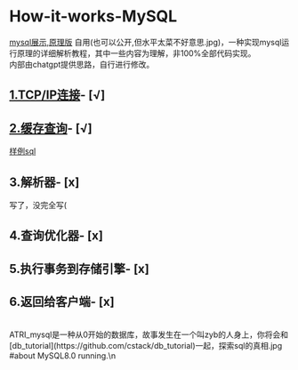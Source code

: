 # How-it-works-MySQL
[mysql展示,原理版](https://github.com/zyb123nya/How-it-works-MySQL/blob/main/mysql%E7%AC%94%E8%AE%B0_public.pdf)
自用(也可以公开,但水平太菜不好意思.jpg)，一种实现mysql运行原理的详细解析教程，其中一些内容为理解，非100%全部代码实现。<br />
内部由chatgpt提供思路，自行进行修改。

##  [1.TCP/IP连接](https://github.com/zyb123nya/How-it-works-MySQL/blob/main/tcpip_connect.py)- [√] <br />
##  [2.缓存查询](https://github.com/zyb123nya/How-it-works-MySQL/blob/main/tcpip_connect.py)- [√]<br />
[样例sql](https://github.com/zyb123nya/How-it-works-MySQL/blob/main/example.sql)
##  3.解析器- [x]
写了，没完全写(<br />
##  4.查询优化器- [x]<br />
##  5.执行事务到存储引擎- [x]<br />
##  6.返回给客户端- [x]<br />
<br />
ATRI_mysql是一种从0开始的数据库，故事发生在一个叫zyb的人身上，你将会和[db_tutorial](https://github.com/cstack/db_tutorial)一起，探索sql的真相.jpg<br />
#about MySQL8.0 running.\n<br />
